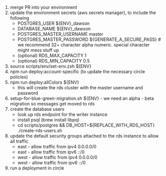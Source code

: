 
1. merge PR into your environment
2. update the environment secrets (aws secrets manager), to include the following
    - POSTGRES_USER ${ENV}_dawson
    - DATABASE_NAME ${ENV}_dawson
    - POSTGRES_MASTER_USERNAME master
    - POSTGRES_MASTER_PASSWORD ${GENERATE_A_SECURE_PASS} # we recommend 32+ character alpha numeric.  special character might mess stuff up
    - (optional) RDS_MAX_CAPACITY 1
    - (optional) RDS_MIN_CAPACITY 0.5
3. source scripts/env/set-env.zsh ${ENV}
4. npm run deploy:account-specific (to update the necessary circle policies)
5. npm run deploy:allColors ${ENV}
    - this will create the rds cluster with the master username and password
6. setup-for-blue-green-migration.sh ${ENV} - we need an alpha - beta migration so messages get moved to rds
7. create the database users
    - look up rds endpoint for the writer instance
    - install psql (brew install libpq)
    - cd scripts/postgres && DB_HOST=${REPLACE_WITH_RDS_HOST} ./create-rds-users.sh
8. update the default security groups attached to the rds instance to allow all traffic
    - east - allow traffic from ipv4 0.0.0.0/0
    - east - allow traffic from ipv6 ::/0
    - west - allow traffic from ipv4 0.0.0.0/0
    - west - allow traffic from ipv6 ::/0
9. run a deployment in circle